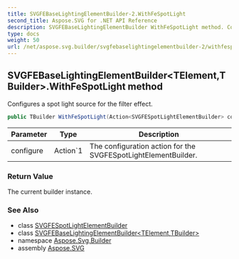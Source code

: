 ```yaml
---
title: SVGFEBaseLightingElementBuilder-2.WithFeSpotLight
second_title: Aspose.SVG for .NET API Reference
description: SVGFEBaseLightingElementBuilder WithFeSpotLight method. Configures a spot light source for the filter effect
type: docs
weight: 50
url: /net/aspose.svg.builder/svgfebaselightingelementbuilder-2/withfespotlight/
---
```

## SVGFEBaseLightingElementBuilder&lt;TElement,TBuilder&gt;.WithFeSpotLight method

Configures a spot light source for the filter effect.

```csharp
public TBuilder WithFeSpotLight(Action<SVGFESpotLightElementBuilder> configure)
```

| Parameter | Type | Description |
| --- | --- | --- |
| configure | Action`1 | The configuration action for the SVGFESpotLightElementBuilder. |

### Return Value

The current builder instance.

### See Also

* class [SVGFESpotLightElementBuilder](../../svgfespotlightelementbuilder/)
* class [SVGFEBaseLightingElementBuilder&lt;TElement,TBuilder&gt;](../)
* namespace [Aspose.Svg.Builder](../../../aspose.svg.builder/)
* assembly [Aspose.SVG](../../../)
